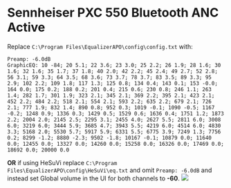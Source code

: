 # Sennheiser PXC 550 Bluetooth ANC Active
Replace `C:\Program Files\EqualizerAPO\config\config.txt` with:
```
Preamp: -6.0dB
GraphicEQ: 10 -84; 20 5.1; 22 3.6; 23 3.0; 25 2.2; 26 1.9; 28 1.6; 30 1.6; 32 1.6; 35 1.7; 37 1.8; 40 2.0; 42 2.2; 45 2.4; 49 2.7; 52 2.8; 56 3.1; 59 3.3; 64 3.5; 68 3.6; 73 3.7; 78 3.7; 83 3.5; 89 3.3; 95 2.9; 102 2.2; 109 1.8; 117 1.3; 125 0.8; 134 0.4; 143 0.1; 153 -0.0; 164 0.0; 175 0.2; 188 0.2; 201 0.4; 215 0.6; 230 0.8; 246 1.1; 263 1.4; 282 1.7; 301 1.9; 323 2.1; 345 2.1; 369 2.2; 395 2.1; 423 2.1; 452 2.2; 484 2.2; 518 2.1; 554 2.1; 593 2.2; 635 2.2; 679 2.1; 726 2.1; 777 1.9; 832 1.4; 890 0.8; 952 0.3; 1019 -0.1; 1090 -0.5; 1167 -0.2; 1248 0.9; 1336 0.3; 1429 0.5; 1529 0.6; 1636 0.4; 1751 1.2; 1873 2.2; 2004 2.0; 2145 2.5; 2295 3.1; 2455 4.0; 2627 5.5; 2811 6.0; 3008 6.0; 3219 6.0; 3444 5.9; 3685 4.7; 3943 5.5; 4219 6.0; 4514 6.0; 4830 3.3; 5168 2.0; 5530 5.7; 5917 5.9; 6331 5.5; 6775 3.9; 7249 1.3; 7756 0.2; 8299 -1.2; 8880 -2.3; 9502 -1.8; 10167 -0.1; 10879 0.0; 11640 0.0; 12455 0.0; 13327 0.0; 14260 0.0; 15258 0.0; 16326 0.0; 17469 0.0; 18692 0.0; 20000 0.0
```
**OR** if using HeSuVi replace `C:\Program Files\EqualizerAPO\config\HeSuVi\eq.txt` and omit `Preamp: -6.0dB` and instead set Global volume in the UI for both channels to **-60**.
![](https://raw.githubusercontent.com/jaakkopasanen/AutoEq/master/results/Headphone.com/innerfidelity/onear/Sennheiser%20PXC%20550%20Bluetooth%20ANC%20Active/Sennheiser%20PXC%20550%20Bluetooth%20ANC%20Active.png)